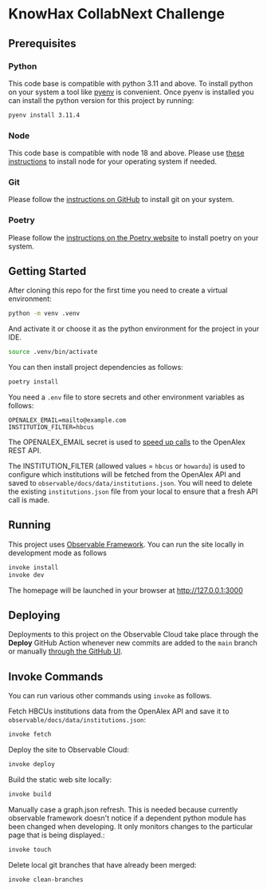 # KnowHax CollabNext Challenge

## Prerequisites

### Python

This code base is compatible with python 3.11 and above. To install python on your system
a tool like [pyenv](https://github.com/pyenv/pyenv) is convenient. Once pyenv is installed
you can install the python version for this project by running:

```bash
pyenv install 3.11.4
```

### Node

This code base is compatible with node 18 and above. Please use [these instructions](https://nodejs.org/en/learn/getting-started/how-to-install-nodejs)
to install node for your operating system if needed.

### Git

Please follow the [instructions on GitHub](https://github.com/git-guides/install-git) to install git on your system.

### Poetry

Please follow the [instructions on the Poetry website](https://python-poetry.org/docs/#installation) to install poetry on your system.

## Getting Started

After cloning this repo for the first time you need to create a virtual environment:

```bash
python -m venv .venv
```

And activate it or choose it as the python environment for the project in your IDE.

```bash
source .venv/bin/activate
```

You can then install project dependencies as follows:

```bash
poetry install
```

You need a `.env` file to store secrets and other environment variables as follows:

```
OPENALEX_EMAIL=mailto@example.com
INSTITUTION_FILTER=hbcus
```

The OPENALEX_EMAIL secret is used to [speed up calls](https://docs.openalex.org/how-to-use-the-api/api-overview) to the OpenAlex REST API.

The INSTITUTION_FILTER (allowed values = `hbcus` or `howardu`) is used to configure which institutions will be fetched from the OpenAlex API and saved to `observable/docs/data/institutions.json`. You will need to delete the existing `institutions.json` file from your local to ensure that a fresh API call is made.

## Running

This project uses [Observable Framework](https://observablehq.com/framework/). You can run the site locally in development mode as follows

```bash
invoke install
invoke dev
```

The homepage will be launched in your browser at http://127.0.0.1:3000

## Deploying

Deployments to this project on the Observable Cloud take place through the **Deploy** GitHub Action whenever new commits are added to the `main` branch or manually [through the GitHub UI](https://github.com/OKN-CollabNext/KnowHax/actions/workflows/deploy.yaml).

## Invoke Commands

You can run various other commands using `invoke` as follows.

Fetch HBCUs institutions data from the OpenAlex API and save it to `observable/docs/data/institutions.json`:

```bash
invoke fetch
```

Deploy the site to Observable Cloud:

```bash
invoke deploy
```

Build the static web site locally:

```bash
invoke build
```

Manually case a graph.json refresh. This is needed because currently
observable framework doesn't notice if a dependent python module
has been changed when developing. It only monitors changes to
the particular page that is being displayed.:

```bash
invoke touch
```

Delete local git branches that have already been merged:

```bash
invoke clean-branches
```
